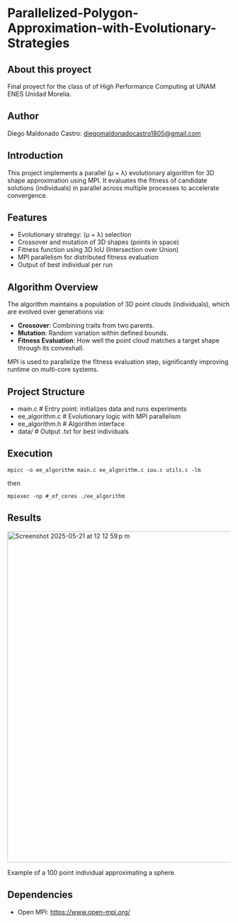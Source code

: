 # Parallelized-Polygon-Approximation-with-Evolutionary-Strategies


## About this proyect

Final proyect for the class of of High Performance Computing at UNAM ENES Unidad Morelia.

## Author

Diego Maldonado Castro: diegomaldonadocastro1805@gmail.com

## Introduction

This project implements a parallel (μ + λ) evolutionary algorithm for 3D shape approximation using MPI. It evaluates the fitness of candidate solutions (individuals) in parallel across multiple processes to accelerate convergence. 



## Features

- Evolutionary strategy: (μ + λ) selection
- Crossover and mutation of 3D shapes (points in space)
- Fitness function using 3D IoU (Intersection over Union)
- MPI parallelism for distributed fitness evaluation
- Output of best individual per run



## Algorithm Overview

The algorithm maintains a population of 3D point clouds (individuals), which are evolved over generations via:
- **Crossover**: Combining traits from two parents.
- **Mutation**: Random variation within defined bounds.
- **Fitness Evaluation**: How well the point cloud matches a target shape through its convexhall.

MPI is used to parallelize the fitness evaluation step, significantly improving runtime on multi-core systems.

## Project Structure

-  main.c # Entry point: initializes data and runs experiments
- ee_algorithm.c # Evolutionary logic with MPI parallelism
- ee_algorithm.h # Algorithm interface
- data/ # Output .txt for best individuals

## Execution
```
mpicc -o ee_algorithm main.c ee_algorithm.c iou.c utils.c -lm
```

then

```
mpiexec -np #_of_cores ./ee_algorithm
```

## Results

<img width="747" alt="Screenshot 2025-05-21 at 12 12 59 p m" src="https://github.com/user-attachments/assets/9b790115-b3d7-4543-a9dc-cc020ec6304c" />



Example of a 100 point individual approximating a sphere.

## Dependencies

- Open MPI: https://www.open-mpi.org/
